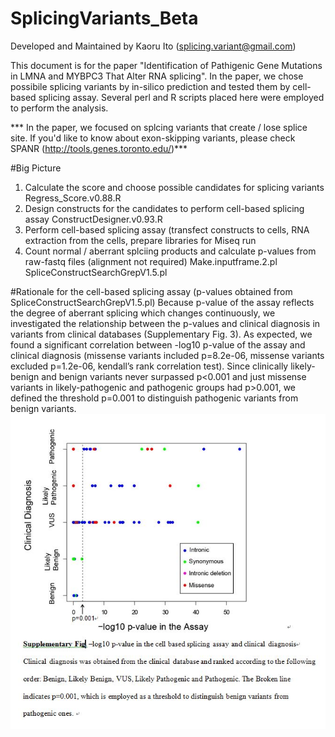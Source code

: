 # SplicingVariants_Beta
Developed and Maintained by Kaoru Ito (splicing.variant@gmail.com)

This document is for the paper "Identification of Pathigenic Gene Mutations in LMNA and MYBPC3 That Alter RNA splicing".
In the paper, we chose possibile splicing variants by in-silico prediction and tested them by cell-based splicing assay.
Several perl and R scripts placed here were employed to perform the analysis.

*** In the paper, we focused on splcing variants that create / lose splice site. If you'd like to know about exon-skipping variants, please check SPANR (http://tools.genes.toronto.edu/)***

#Big Picture
1) Calculate the score and choose possible candidates for splicing variants
  Regress_Score.v0.88.R
2) Design constructs for the candidates to perform cell-based splicing assay
  ConstructDesigner.v0.93.R
3) Perform cell-based splicing assay (transfect constructs to cells, RNA extraction from the cells, prepare libraries for Miseq run
4) Count normal / aberrant splciing products and calculate p-values from raw-fastq files (alignment not required)
  Make.inputframe.2.pl
  SpliceConstructSearchGrepV1.5.pl

#Rationale for the cell-based splicing assay (p-values obtained from SpliceConstructSearchGrepV1.5.pl)
 Because p-value of the assay reflects the degree of aberrant splicing which changes continuously, we investigated the relationship between the p-values and clinical diagnosis in variants from clinical databases (Supplementary Fig. 3).  As expected, we found a significant correlation between -log10 p-value of the assay and clinical diagnosis (missense variants included p=8.2e-06, missense variants excluded p=1.2e-06, kendall’s rank correlation test).  Since clinically likely-benign and benign variants never surpassed p<0.001 and just missense variants in likely-pathogenic and pathogenic groups had p>0.001,  we defined the threshold p=0.001 to distinguish pathogenic variants from benign variants. 
 ![Supplementary Figure](https://github.com/SplicingVariant/SplicingVariants_Beta/blob/master/Supplementary%20Figure.JPG)

